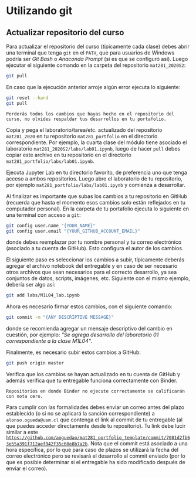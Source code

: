 # Utilizando git

## Actualizar repositorio del curso

Para actualizar el repositorio del curso (típicamente cada clase) debes abrir una terminal que tenga `git` en el `PATH`, que para usuarios de Windows podría ser _Git Bash_ o _Anaconda Prompt_ (si es que se configuró así). Luego ejecutar el siguiente comando en la carpeta del repositorio `mat281_2020S2`:

```bash
git pull
```

En caso que la ejecución anterior arroje algún error ejecuta lo siguiente:

```bash
git reset --hard
git pull
```

```{danger}
Perderás todos los cambios que hayas hecho en el repositorio del curso, no olvides respaldar tus desarrollos en tu portafolio.
```

Copia y pega el laboratorio/tarea/etc. actualizado del repositorio `mat281_2020` en tu repositorio `mat281_portfolio` en el directorio correspondiente. Por ejemplo, la cuarta clase del módulo tiene asociado el laboratorio `mat281_2020S2/labs/lab01.ipynb`, luego de hacer `pull` debes copiar este archivo en tu repositorio en el directorio `mat281_portfolio/labs/lab01.ipynb`. 

Ejecuta Jupyter Lab en tu directorio favorito, de preferencia uno que tenga acceso a ambos repositorios. Luego abre el laboratorio de tu repositorio, por ejemplo `mat281_portfolio/labs/lab01.ipynb` y comienza a desarrollar.

Al finalizar es importante que subas los cambios a tu repositorio en GitHub (recuerda que hasta el momento esos cambios solo están reflejados en tu computador personal). En la carpeta de tu portafolio ejecuta lo siguiente en una terminal con acceso a `git`:

```bash
git config user.name "{YOUR_NAME}"
git config user.email "{YOUR_GITHUB_ACCOUNT_EMAIL}"
```

donde debes reemplazar por tu nombre personal y tu correo electrónico (asociado a tu cuenta de GitHub). Esto configura el autor de los cambios.

El siguiente paso es seleccionar los cambios a subir, típicamente deberás agregar el archivo notebook del entregable y en caso de ser necesario otros archivos que sean necesarios para el correcto desarrollo, ya sea conjuntos de datos, scripts, imágenes, etc. Siguiente con el mismo ejemplo, debería ser algo así:

```bash
git add labs/M1L04_lab.ipynb
```

Ahora es necesario firmar estos cambios, con el siguiente comando:

```bash
git commit -m "{ANY DESCRIPTIVE MESSAGE}"
```

donde se recomienda agregar un mensaje descriptivo del cambio en cuestión, por ejemplo: _"Se agrega desarrollo del laboratorio 01 correspondiente a la clase M1L04"_.

Finalmente, es necesario subir estos cambios a GitHub:

```bash
git push origin master
```

Verifica que los cambios se hayan actualizado en tu cuenta de GitHub y además verifica que tu entregable funciona correctamente con Binder.

```{warning}
Repositorios en donde Binder no ejecute correctamente se calificarán con nota cero.
```

Para cumplir con las formalidades debes enviar un correo antes del plazo establecido (o si no se aplicará la sanción correspondiente) a `alonso.ogueda@usm.cl` que contenga el link al commit de tu entregable (al que puedes acceder directamente desde tu repositorio). Tu link debe lucir similar a este [`https://github.com/aoguedao/mat281_portfolio_template/commit/7081d2fb63e55a391f712aef942f35c60e8b7a2b`](https://github.com/aoguedao/mat281_portfolio_template/commit/7081d2fb63e55a391f712aef942f35c60e8b7a2b). Nota que el commit está asociado a una hora específica, por lo que para caso de plazos se utilizará la fecha del correo electrónico pero se revisará el desarrollo al commit enviado (por lo que es posible determinar si el entregable ha sido modificado después de enviar el correo).